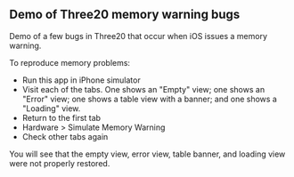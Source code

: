 ## Demo of Three20 memory warning bugs

Demo of a few bugs in Three20 that occur when iOS issues a memory warning.

To reproduce memory problems:

*   Run this app in iPhone simulator
*   Visit each of the tabs.  One shows an "Empty" view; one shows an "Error" view; one shows a
    table view with a banner; and one shows a "Loading" view.
*   Return to the first tab
*   Hardware > Simulate Memory Warning
*   Check other tabs again

You will see that the empty view, error view, table banner, and loading view were not properly restored.
